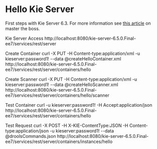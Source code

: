 # Hello Kie Server
First steps with Kie Server 6.3. For more information see [this article](http://www.mastertheboss.com/jboss-jbpm/jbpm6/running-rules-on-wildfly-with-kie-server) on master the boss.

Kie Server Access
http://localhost:8080/kie-server-6.5.0.Final-ee7/services/rest/server

Create Container
curl -X PUT -H Content-type:application/xml -u kieserver:password1! --data @createHelloContainer.xml http://localhost:8080/kie-server-6.5.0.Final-ee7/services/rest/server/containers/hello

Create Scanner
curl -X PUT -H Content-type:application/xml -u kieserver:password1! --data @createHelloScanner.xml http://localhost:8080/kie-server-6.5.0.Final-ee7/services/rest/server/containers/hello/scanner

Test Container
curl -u kieserver:password1! -H Accept:application/json http://localhost:8080/kie-server-6.5.0.Final-ee7/services/rest/server/containers/hello

Test Request
curl -X POST -H X-KIE-ContentType:JSON -H Content-type:application/json -u kieserver:password1! --data @droolsCommands.json http://localhost:8080/kie-server-6.5.0.Final-ee7/services/rest/server/containers/instances/hello